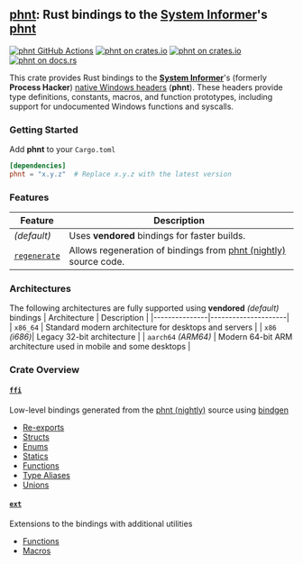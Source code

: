 ## [phnt][github.com]: Rust bindings to the [System Informer][github.com/sysinf]'s [phnt][github.com/sysinf/phnt]

[![phnt GitHub Actions][github.com/ci/img]][github.com/ci]
[![phnt on crates.io][shields.io/phnt]][crates.io]
[![phnt on crates.io][crates.io/img]][crates.io]
[![phnt on docs.rs][docs.rs/img]][docs.rs]

This crate provides Rust bindings to the **[System Informer][github.com/sysinf]**'s (formerly **Process Hacker**) [native Windows headers][github.com/sysinf/phnt] (**phnt**). These headers provide type definitions, constants, macros, and function prototypes, including support for undocumented Windows functions and syscalls.
### Getting Started
Add **phnt** to your `Cargo.toml`

```toml
[dependencies]
phnt = "x.y.z"  # Replace x.y.z with the latest version
```

### Features
| Feature | Description |
| --- | --- |
| _(default)_ | Uses **vendored** bindings for faster builds.                                                  |
| [`regenerate`][github.com/src/build.rs] | Allows regeneration of bindings from [phnt (nightly)][github.com/phnt_nightly] source code.   |
### Architectures
The following architectures are fully supported using **vendored** _(default)_ bindings
| Architecture  |  Description         |
|---------------|---------------------|
| `x86_64`    | Standard modern architecture for desktops and servers |
| `x86` _(i686)_| Legacy 32-bit architecture  |
| `aarch64` _(ARM64)_         | Modern 64-bit ARM architecture used in mobile and some desktops |

### Crate Overview
#### [`ffi`][docs.rs/ffi]
Low-level bindings generated from the [phnt (nightly)][github.com/phnt_nightly] source using [bindgen][crates.io/bindgen]
- [Re-exports][docs.rs/ffi/reexports]
- [Structs][docs.rs/ffi/structs]
- [Enums][docs.rs/ffi/enums]
- [Statics][docs.rs/ffi/statics]
- [Functions][docs.rs/ffi/functions]
- [Type Aliases][docs.rs/ffi/type-aliases]
- [Unions][docs.rs/ffi/unions]

#### [`ext`][docs.rs/ext]
Extensions to the bindings with additional utilities
- [Functions][docs.rs/ext/functions]
- [Macros][docs.rs/ext/macros]

[github.com]:               https://github.com/delulusoft/phnt-rs
[github.com/ci]:            https://github.com/delulusoft/phnt-rs/actions/workflows/rust.yml
[github.com/ci/img]:        https://github.com/delulusoft/phnt-rs/actions/workflows/rust.yml/badge.svg
[github.com/phnt_nightly]:  https://github.com/oberrich/phnt_nightly
[github.com/src/build.rs]:  https://github.com/delulusoft/phnt-rs/blob/master/src/build.rs
[github.com/sysinf]:        https://github.com/winsiderss/systeminformer
[github.com/sysinf/phnt]:   https://github.com/winsiderss/systeminformer/tree/master/phnt

[crates.io]:                https://crates.io/crates/phnt
[crates.io/bindgen]:        https://crates.io/crates/bindgen
[crates.io/img]:            https://img.shields.io/crates/v/phnt.svg
[shields.io/phnt]:          https://img.shields.io/crates/d/phnt.svg

[docs.rs]:                  https://docs.rs/phnt
[docs.rs/img]:              https://docs.rs/phnt/badge.svg
[docs.rs/ffi]:              https://docs.rs/phnt/latest/phnt/ffi/index.html
[docs.rs/ffi/reexports]:    https://docs.rs/phnt/latest/phnt/ffi/index.html#reexports
[docs.rs/ffi/structs]:      https://docs.rs/phnt/latest/phnt/ffi/index.html#structs
[docs.rs/ffi/enums]:        https://docs.rs/phnt/latest/phnt/ffi/index.html#enums
[docs.rs/ffi/constants]:    https://docs.rs/phnt/latest/phnt/ffi/index.html#constants
[docs.rs/ffi/statics]:      https://docs.rs/phnt/latest/phnt/ffi/index.html#statics
[docs.rs/ffi/functions]:    https://docs.rs/phnt/latest/phnt/ffi/index.html#functions
[docs.rs/ffi/type-aliases]: https://docs.rs/phnt/latest/phnt/ffi/index.html#types
[docs.rs/ffi/unions]:       https://docs.rs/phnt/latest/phnt/ffi/index.html#unions
[docs.rs/ext]:              https://docs.rs/phnt/latest/phnt/ext/index.html
[docs.rs/ext/functions]:    https://docs.rs/phnt/latest/phnt/ext/index.html#functions
[docs.rs/ext/macros]:       https://docs.rs/phnt/latest/phnt/index.html#macros
